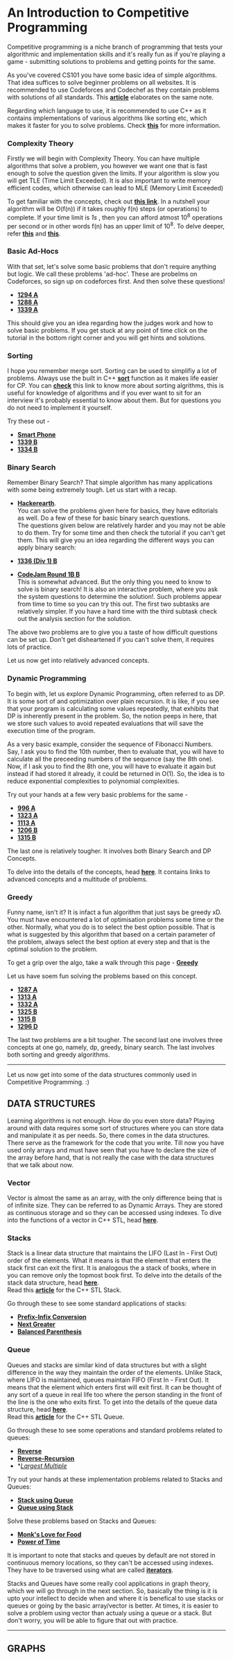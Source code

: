 # An Introduction to Competitive Programming

Competitive programming is a niche branch of programming that tests your algorithmic and implementation skills and it's really fun as if you're playing a game - submitting solutions to problems and getting points for the same.

As you've covered CS101 you have some basic idea of simple algorithms. That idea suffices to solve beginner problems on all websites. It is recommended to use Codeforces and Codechef as they contain problems with solutions of all standards. This [**article**]( https://medium.com/techatucla/introduction-to-competitive-programming-3dca32e5f9a0 ) 
elaborates on the same note.

Regarding which language to use, it is recommended to use C++ as it contains implementations of various algorithms like sorting etc, which makes it faster for you to solve problems. Check [**this**](https://www.topcoder.com/community/competitive-programming/tutorials/power-up-c-with-the-standard-template-library-part-1/) for more information.

### Complexity Theory

Firstly we will begin with Complexity Theory. You can have multiple algorithms that solve a problem, you however we want one that is fast enough to solve the question given the limits. If your algorithm is slow you will get TLE (Time Limit Exceeded). It is also important to write memory efficient codes, which otherwise can lead to MLE (Memory Limit Exceeded)

To get familiar with the concepts, check out [**this link**](https://www.hackerearth.com/practice/basic-programming/complexity-analysis/time-and-space-complexity/tutorial/). In a nutshell your algorithm will be O(f(n)) if it takes roughly f(n) steps (or operations) to complete. If your time limit is *1s* , then you can afford atmost 10<sup>8</sup> operations per second or in other words f(n) has an upper limit of 10<sup>8</sup>.
To delve deeper, refer [**this**](https://www.geeksforgeeks.org/knowing-the-complexity-in-competitive-programming/) and [**this**](https://drive.google.com/file/d/0B-W-TWxgtybGd3dFUzg1OHNsM2M/view?usp=drive_open).

### Basic Ad-Hocs

With that set, let's solve some basic problems that don't require anything but logic. We call these problems 'ad-hoc'. These are probelms on Codeforces, so sign up on codeforces first. And then solve these questions!

* [**1294 A**](https://codeforces.com/contest/1294/problem/A)
* [**1288 A**](https://codeforces.com/contest/1288/problem/A)
* [**1339 A**](https://codeforces.com/contest/1339/problem/A)

This should give you an idea regarding how the judges work and how to solve basic problems. If you get stuck at any point of time click on the tutorial in the bottom right corner and you will get hints and solutions.

### Sorting

I hope you remember merge sort. Sorting can be used to simplifiy a lot of problems. Always use the built in C++ [**sort**](https://www.geeksforgeeks.org/sort-c-stl/) function as it makes life easier for CP. 
You can [**check**](https://www.geeksforgeeks.org/know-sorting-algorithm-set-1-sorting-weapons-used-programming-languages/) this link to know more about sorting algrithms, this is useful for knowledge of algorithms and if you ever want to sit for an interview it's probably essential to know about them. But for questions you do not need to implement it yourself.

Try these out - 

* [**Smart Phone**](https://www.codechef.com/ZCOPRAC/problems/ZCO14003/)
* [**1339 B**](https://codeforces.com/problemset/problem/1339/B)
* [**1334 B**](https://codeforces.com/problemset/problem/1334/B)

### Binary Search

Remember Binary Search? That simple algorithm has many applications with some being extremely tough. Let us start with a recap.  

* [**Hackerearth**](https://www.hackerearth.com/practice/algorithms/searching/binary-search/tutorial/).  
You can solve the problems given here for basics, they have editorials as well. Do a few of these for basic binary search questions.  
The questions given below are relatively harder and you may not be able to do them. Try for some time and then check the tutorial if you can't get them. This will give you an idea regarding the different ways you can apply binary search: 

* [**1336 (Div 1) B**](https://codeforces.com/problemset/problem/1336/B)
* [**CodeJam Round 1B B**](https://codingcompetitions.withgoogle.com/codejam/round/000000000019fef2/00000000002d5b63)  
This is somewhat advanced. But the only thing you need to know to solve is binary search! It is also an interactive problem, where you ask the system questions to determine the solution!. Such problems appear from time to time so you can try this out. The first two subtasks are relatively simpler. If you have a hard time with the third subtask check out the analysis section for the solution.

The above two problems are to give you a taste of how difficult questions can be set up. Don't get disheartened if you can't solve them, it requires lots of practice.   

Let us now get into relatively advanced concepts.

### Dynamic Programming 

To begin with, let us explore Dynamic Programming, often referred to as DP. It is some sort of and optimization over plain recursion. It is like, if you see that your program is calculating some values repeatedly, that exhibits that DP is inherently present in the problem. So, the notion peeps in here, that we store such values to avoid repeated evaluations that will save the execution time of the program.  

As a very basic example, consider the sequence of Fibonacci Numbers. Say, I ask you to find the 10th number, then to evaluate that, you will have to calculate all the preceeding numbers of the sequence (say the 8th one). Now, if I ask you to find the 8th one, you will have to evaluate it again but instead if had stored it already, it could be returned in O(1). So, the idea is to reduce exponential complexities to polynomial complexities.

Try out your hands at a few very basic problems for the same -  

* **[996 A](https://codeforces.com/problemset/problem/996/A)**
* **[1323 A](https://codeforces.com/problemset/problem/1323/A)**
* **[1113 A](https://codeforces.com/problemset/problem/1113/A)**
* **[1206 B](https://codeforces.com/problemset/problem/1206/B)**
* **[1315 B](https://codeforces.com/problemset/problem/1315/B)**   

The last one is relatively tougher. It involves both Binary Search and DP Concepts.

To delve into the details of the concepts, head **[here](https://www.geeksforgeeks.org/dynamic-programming/)**. It contains links to advanced concepts and a multitude of problems.

### Greedy

Funny name, isn't it? It is infact a fun algorithm that just says be greedy xD. You must have encountered a lot of optimisation problems some time or the other. Normally, what you do is to select the best option possible. That is what is suggested by this algorithm that based on a certain parameter of the problem, always select the best option at every step and that is the optimal solution to the problem.

To get a grip over the algo, take a walk through this page - **[Greedy](https://www.geeksforgeeks.org/greedy-algorithms/)**

Let us have soem fun solving the problems based on this concept.  

* **[1287 A](https://codeforces.com/problemset/problem/1287/A)**
* **[1313 A](https://codeforces.com/problemset/problem/1313/A)**
* **[1332 A](https://codeforces.com/problemset/problem/1332/A)**
* **[1325 B](https://codeforces.com/problemset/problem/1325/B)**
* **[1315 B](https://codeforces.com/problemset/problem/1315/B)**
* **[1296 D](https://codeforces.com/problemset/problem/1296/D)**

The last two problems are a bit tougher. The second last one involves three concepts at one go, namely, dp, greedy, binary search. The last involves both sorting and greedy algorithms.   

---

Let us now get into some of the data structures commonly used in Competitive Programming. :)

## DATA STRUCTURES

Learning algorithms is not enough. How do you even store data? Playing around with data requires some sort of structures where you can store data and manipulate it as per needs. So, there comes in the data structures. There serve as the framework for the code that you write. Till now you have used only arrays and must have seen that you have to declare the size of the array before hand, that is not really the case with the data structures that we talk about now.

### Vector

Vector is almost the same as an array, with the only difference being that is of infinite size. They can be referred to as Dynamic Arrays. They are stored as continuous storage and so they can be accessed using indexes. To dive into the functions of a vector in C++ STL, head **[here](https://www.geeksforgeeks.org/vector-in-cpp-stl/)**.

### Stacks

Stack is a linear data structure that maintains the LIFO (Last In - First Out) order of the elements. What it means is that the element that enters the stack first can exit the first. It is analogous the a stack of books, where in you can remove only the topmost book first. To delve into the details of the stack data structure, head **[here](https://www.geeksforgeeks.org/stack-data-structure/)**.   
Read this **[article](https://www.geeksforgeeks.org/stack-in-cpp-stl/)** for the C++ STL Stack.  

Go through these to see some standard applications of stacks:  
* **[Prefix-Infix Conversion](https://www.geeksforgeeks.org/prefix-infix-conversion/)**
* **[Next Greater](https://www.geeksforgeeks.org/next-greater-element/)**
* **[Balanced Parenthesis](https://www.geeksforgeeks.org/check-for-balanced-parentheses-in-an-expression/)**

### Queue

Queues and stacks are similar kind of data structures but with a slight difference in the way they maintain the order of the elements. Unlike Stack, where LIFO is maintained, queues maintain FIFO (First In - First Out). It means that the element which enters first will exit first. It can be thought of any sort of a queue in real life too where the person standing in the front of the line is the one who exits first. To get into the details of the queue data structure, head **[here](https://www.geeksforgeeks.org/queue-data-structure/)**.  
Read this **[article](https://www.geeksforgeeks.org/queue-cpp-stl/)** for the C++ STL Queue.

Go through these to see some operations and standard problems related to queues:  
* **[Reverse](https://www.geeksforgeeks.org/reversing-a-queue/)**
* **[Reverse-Recursion](https://www.geeksforgeeks.org/reversing-queue-using-recursion/)**
* **[Largest Multiple](https://www.geeksforgeeks.org/find-the-largest-number-multiple-of-3/)*


Try out your hands at these implementation problems related to Stacks and Queues:  
* **[Stack using Queue](https://www.geeksforgeeks.org/implement-stack-using-queue/)**
* **[Queue using Stack](https://www.geeksforgeeks.org/queue-using-stacks/)**  

Solve these problems based on Stacks and Queues: 
* **[Monk's Love for Food](https://www.hackerearth.com/challenges/competitive/code-monk-stacks-queues/algorithm/monks-love-for-food/)**
* **[Power of Time](https://www.hackerearth.com/challenges/competitive/code-monk-stacks-queues/algorithm/monks-love-for-food/)**

It is important to note that stacks and queues by default are not stored in continuous memory locations, so they can't be accessed using indexes. They have to be traversed using what are called **[iterators](https://www.geeksforgeeks.org/iterators-c-stl/)**.

Stacks and Queues have some really cool applications in graph theory, which we will go through in the next section. So, basically the thing is it is upto your intellect to decide when and where it is benefical to use stacks or queues or going by the basic array/vector is better. At times, it is easier to solve a problem using vector than actualy using a queue or a stack. But don't worry, you will be able to figure that out with practice.  

---

## GRAPHS 


